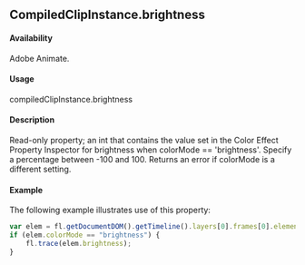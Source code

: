 ## CompiledClipInstance.brightness

#### Availability

Adobe Animate.

#### Usage

compiledClipInstance.brightness

#### Description

Read-only property; an int that contains the value set in the Color Effect Property Inspector for brightness when colorMode == 'brightness'. Specify a percentage between -100 and 100. Returns an error if colorMode is a different setting.

#### Example

The following example illustrates use of this property:

```javascript
var elem = fl.getDocumentDOM().getTimeline().layers[0].frames[0].elements[0];
if (elem.colorMode == "brightness") {
    fl.trace(elem.brightness);
}
```
